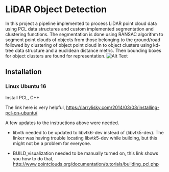 # LiDAR Object Detection
In this project a pipeline implemented to process LiDAR point cloud data using PCL data structures and custom implemented segmentation and clustering functions. The segmentation is done using RANSAC algorithm to segment point clouds of objects from those belonging to the ground/road followed by clustering of object point cloud in to object clusters using kd-tree data structure and a euclidean distance metric. Then bounding boxes for object clusters are found for representation.
![Alt Text](https://media.giphy.com/media/vIpGW8I6sYJRHKXeUJ/giphy.gif)


## Installation

### Linux Ubuntu 16

Install PCL, C++

The link here is very helpful, 
https://larrylisky.com/2014/03/03/installing-pcl-on-ubuntu/

A few updates to the instructions above were needed.

* libvtk needed to be updated to libvtk6-dev instead of (libvtk5-dev). The linker was having trouble locating libvtk5-dev while building, but this might not be a problem for everyone.

* BUILD_visualization needed to be manually turned on, this link shows you how to do that,
http://www.pointclouds.org/documentation/tutorials/building_pcl.php

